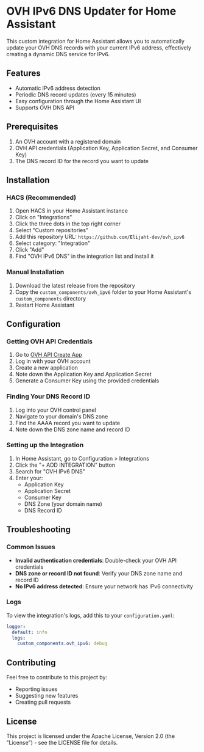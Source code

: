 # OVH IPv6 DNS Updater for Home Assistant

This custom integration for Home Assistant allows you to automatically update your OVH DNS records with your current IPv6 address, effectively creating a dynamic DNS service for IPv6.

## Features

- Automatic IPv6 address detection
- Periodic DNS record updates (every 15 minutes)
- Easy configuration through the Home Assistant UI
- Supports OVH DNS API

## Prerequisites

1. An OVH account with a registered domain
2. OVH API credentials (Application Key, Application Secret, and Consumer Key)
3. The DNS record ID for the record you want to update

## Installation

### HACS (Recommended)

1. Open HACS in your Home Assistant instance
2. Click on "Integrations"
3. Click the three dots in the top right corner
4. Select "Custom repositories"
5. Add this repository URL: `https://github.com/Elijaht-dev/ovh_ipv6`
6. Select category: "Integration"
7. Click "Add"
8. Find "OVH IPv6 DNS" in the integration list and install it

### Manual Installation

1. Download the latest release from the repository
2. Copy the `custom_components/ovh_ipv6` folder to your Home Assistant's `custom_components` directory
3. Restart Home Assistant

## Configuration

### Getting OVH API Credentials

1. Go to [OVH API Create App](https://eu.api.ovh.com/createApp/)
2. Log in with your OVH account
3. Create a new application
4. Note down the Application Key and Application Secret
5. Generate a Consumer Key using the provided credentials

### Finding Your DNS Record ID

1. Log into your OVH control panel
2. Navigate to your domain's DNS zone
3. Find the AAAA record you want to update
4. Note down the DNS zone name and record ID

### Setting up the Integration

1. In Home Assistant, go to Configuration > Integrations
2. Click the "+ ADD INTEGRATION" button
3. Search for "OVH IPv6 DNS"
4. Enter your:
   - Application Key
   - Application Secret
   - Consumer Key
   - DNS Zone (your domain name)
   - DNS Record ID

## Troubleshooting

### Common Issues

- **Invalid authentication credentials**: Double-check your OVH API credentials
- **DNS zone or record ID not found**: Verify your DNS zone name and record ID
- **No IPv6 address detected**: Ensure your network has IPv6 connectivity

### Logs

To view the integration's logs, add this to your `configuration.yaml`:

```yaml
logger:
  default: info
  logs:
    custom_components.ovh_ipv6: debug
```

## Contributing

Feel free to contribute to this project by:
- Reporting issues
- Suggesting new features
- Creating pull requests

## License

This project is licensed under the Apache License, Version 2.0 (the "License") - see the LICENSE file for details.
